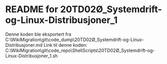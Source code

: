 # README for 20TD02Ø_Systemdrift-og-Linux-Distribusjoner_1
Denne koden ble eksportert fra C:\WikiMigration\git\code_dump\20TD02Ø_Systemdrift-og-Linux-Distribusjoner.md
Link til denne koden: C:\WikiMigration\git\code_repo\ShellScripts\20TD02Ø_Systemdrift-og-Linux-Distribusjoner_1.sh

